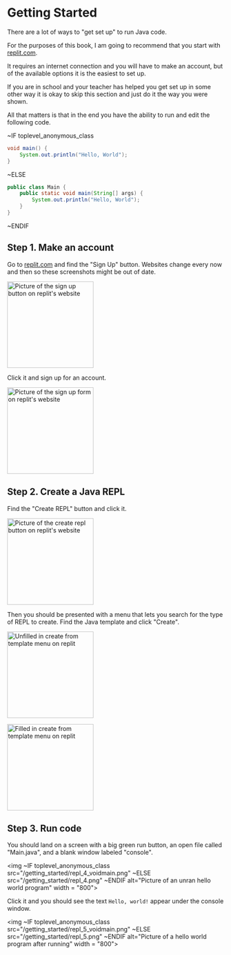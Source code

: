 # Getting Started

There are a lot of ways to "get set up" to run Java code.

For the purposes of this book, I am going to recommend that you
start with [replit.com](https://replit.com).

It requires an internet connection and you will have to make an account, but
of the available options it is the easiest to set up.

If you are in school and your teacher has helped you get set up in some other
way it is okay to skip this section and just do it the way you were shown.

All that matters is that in the end you have the ability to run and
edit the following code.

~IF toplevel_anonymous_class

<!--
<span id="ferris"></span>

| Ferris                                                                                                           | Meaning                                          |
|------------------------------------------------------------------------------------------------------------------|--------------------------------------------------|
| <img src="img/does_not_compile.svg" class="ferris-explain" alt="Ferris with a question mark"/>            | This code does not compile!                      |
| <img src="img/panics.svg" class="ferris-explain" alt="Ferris throwing up their hands"/>                   | This code panics!                                |
| <img src="img/not_desired_behavior.svg" class="ferris-explain" alt="Ferris with one claw up, shrugging"/> | This code does not produce the desired behavior. |

In most situations, we’ll lead you to the correct version of any code that
doesn’t compile.

-->

```java
void main() {
    System.out.println("Hello, World");
}
```

~ELSE

```java
public class Main {
    public static void main(String[] args) {
        System.out.println("Hello, World");
    }
}
```

~ENDIF

## Step 1. Make an account

Go to [replit.com](https://replit.com) and find the "Sign Up" button.
Websites change every now and then so these screenshots might be out of date.

<img src="/getting_started/repl_signup_0.png"
     alt="Picture of the sign up button on replit's website"
     width = "200">

Click it and sign up for an account.

<img src="/getting_started/repl_signup_1.png"
     alt="Picture of the sign up form on replit's website"
     width = "200">

## Step 2. Create a Java REPL

Find the "Create REPL" button and click it.

<img src="/getting_started/repl_1.png"
     alt="Picture of the create repl button on replit's website"
     width = "200">

Then you should be presented with a menu that lets you search for the type of REPL to create.
Find the Java template and click "Create".

<img src="/getting_started/repl_2.png"
     alt="Unfilled in create from template menu on replit"
     width = "200">

<img src="/getting_started/repl_3.png"
     alt="Filled in create from template menu on replit"
     width = "200">

## Step 3. Run code

You should land on a screen with a big green run button, an open file called
"Main.java", and a blank window labeled "console".

<img
~IF toplevel_anonymous_class
src="/getting_started/repl_4_voidmain.png"
~ELSE
src="/getting_started/repl_4.png"
~ENDIF
alt="Picture of an unran hello world program"
width = "800">

Click it and you should see the text `Hello, world!` appear under the console window.

<img
~IF toplevel_anonymous_class
src="/getting_started/repl_5_voidmain.png"
~ELSE
src="/getting_started/repl_5.png"
~ENDIF
alt="Picture of a hello world program after running"
width = "800">
